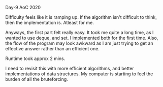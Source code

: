 Day-9 AoC 2020

Difficulty feels like it is ramping up. If the algorithm isn't difficult to think, then the implementation is. Atleast for me. 

Anyways, the first part felt really easy. It took me quite a long time, as I wanted to use deque, and set. I implemented both for the first time. Also, the flow
of the program may look awkward as I am just trying to get an effective answer rather than an efficient one.

Runtime took approx 2 mins.

I need to revisit this with more efficient algorithms, and better implementations of data structures. My computer is starting to feel the burden of all the bruteforcing.
